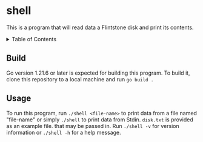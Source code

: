 # shell

This is a program that will read data a Flintstone disk and print its contents.

<details>
    <summary>Table of Contents</summary>

- [Build](#build)
- [Usage](#usage)
</details>

## Build

Go version 1.21.6 or later is expected for building this program. To build it, clone this repository to a local machine and run `go build .`

## Usage

To run this program, run `./shell <file-name>` to print data from a file named "file-name" or simply `./shell` to print data from Stdin. `disk.txt` is provided as an example file. that may be passed in. Run `./shell -v` for version information or `./shell -h` for a help message.